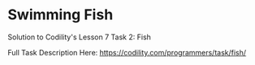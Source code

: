 # Swimming Fish
Solution to Codility's Lesson 7 Task 2: Fish

Full Task Description Here: https://codility.com/programmers/task/fish/
